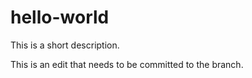 # hello-world
This is a short description.

This is an edit that needs to be committed to the branch.
